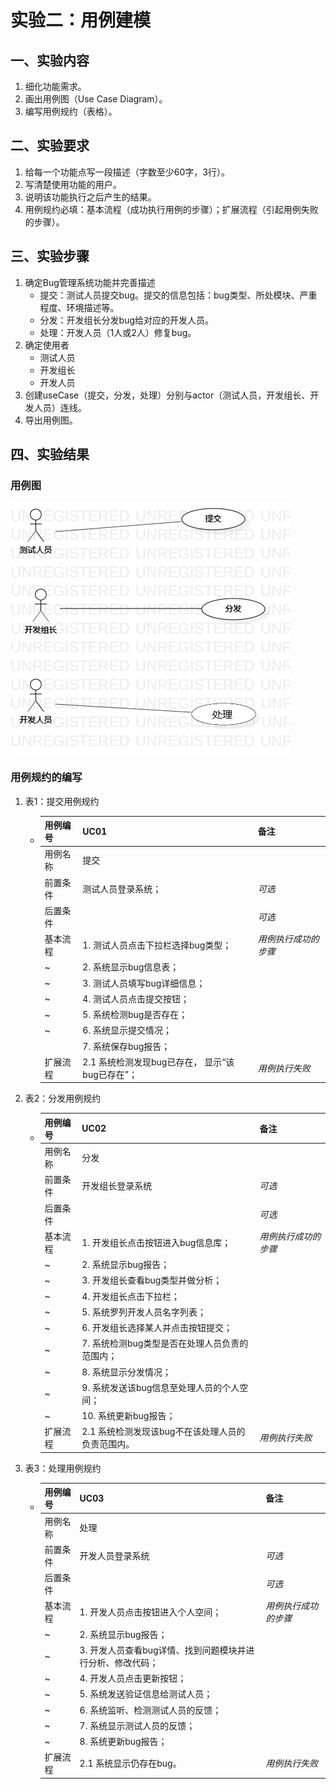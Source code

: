 # 实验二：用例建模

## 一、实验内容

1. 细化功能需求。
2. 画出用例图（Use Case Diagram）。
3. 编写用例规约（表格）。



## 二、实验要求

1. 给每一个功能点写一段描述（字数至少60字，3行）。
2. 写清楚使用功能的用户。
3. 说明该功能执行之后产生的结果。
4. 用例规约必填：基本流程（成功执行用例的步骤）；扩展流程（引起用例失败的步骤）。



## 三、实验步骤

1. 确定Bug管理系统功能并完善描述
   - 提交：测试人员提交bug。提交的信息包括：bug类型、所处模块、严重程度、环境描述等。
   - 分发：开发组长分发bug给对应的开发人员。
   - 处理：开发人员（1人或2人）修复bug。
2. 确定使用者
   - 测试人员
   - 开发组长
   - 开发人员
3. 创建useCase（提交，分发，处理）分别与actor（测试人员，开发组长、开发人员）连线。
4. 导出用例图。



## 四、实验结果



### 用例图

  ![lab_02 用例图](./lab_02_UseCaseDiagram1.png)



### 用例规约的编写



1. 表1：提交用例规约

   + | 用例编号 | UC01                                            | 备注                 |
     | -------- | :---------------------------------------------- | -------------------- |
     | 用例名称 | 提交                                            |                      |
     | 前置条件 | 测试人员登录系统；                              | *可选*               |
     | 后置条件 |                                                 | *可选*               |
     | 基本流程 | 1. 测试人员点击下拉栏选择bug类型；              | *用例执行成功的步骤* |
     | ~        | 2. 系统显示bug信息表；                          |                      |
     | ~        | 3. 测试人员填写bug详细信息；                    |                      |
     | ~        | 4. 测试人员点击提交按钮；                       |                      |
     | ~        | 5. 系统检测bug是否存在；                        |                      |
     | ~        | 6. 系统显示提交情况；                           |                      |
     |          | 7. 系统保存bug报告；                            |                      |
     | 扩展流程 | 2.1 系统检测发现bug已存在， 显示“该bug已存在”； | *用例执行失败*       |



2. 表2：分发用例规约  

   + | 用例编号 | UC02                                              | 备注                 |
     | -------- | :------------------------------------------------ | -------------------- |
     | 用例名称 | 分发                                              |                      |
     | 前置条件 | 开发组长登录系统                                  | *可选*               |
     | 后置条件 |                                                   | *可选*               |
     | 基本流程 | 1. 开发组长点击按钮进入bug信息库；                | *用例执行成功的步骤* |
     | ~        | 2. 系统显示bug报告；                              |                      |
     | ~        | 3. 开发组长查看bug类型并做分析；                  |                      |
     | ~        | 4. 开发组长点击下拉栏；                           |                      |
     | ~        | 5. 系统罗列开发人员名字列表；                     |                      |
     | ~        | 6. 开发组长选择某人并点击按钮提交；               |                      |
     | ~        | 7. 系统检测bug类型是否在处理人员负责的范围内；    |                      |
     | ~        | 8. 系统显示分发情况；                             |                      |
     | ~        | 9. 系统发送该bug信息至处理人员的个人空间；        |                      |
     | ~        | 10. 系统更新bug报告；                             |                      |
     | 扩展流程 | 2.1 系统检测发现该bug不在该处理人员的负责范围内。 | *用例执行失败*       |



3. 表3：处理用例规约

   + | 用例编号 | UC03                                                        | 备注                 |
     | -------- | :---------------------------------------------------------- | -------------------- |
     | 用例名称 | 处理                                                        |                      |
     | 前置条件 | 开发人员登录系统                                            | *可选*               |
     | 后置条件 |                                                             | *可选*               |
     | 基本流程 | 1. 开发人员点击按钮进入个人空间；                           | *用例执行成功的步骤* |
     | ~        | 2. 系统显示bug报告；                                        |                      |
     | ~        | 3.  开发人员查看bug详情、找到问题模块并进行分析、修改代码； |                      |
     | ~        | 4. 开发人员点击更新按钮；                                   |                      |
     | ~        | 5. 系统发送验证信息给测试人员；                             |                      |
     | ~        | 6. 系统监听、检测测试人员的反馈；                           |                      |
     | ~        | 7.  系统显示测试人员的反馈；                                |                      |
     | ~        | 8. 系统更新bug报告；                                        |                      |
     | 扩展流程 | 2.1 系统显示仍存在bug。                                     | *用例执行失败*       |

